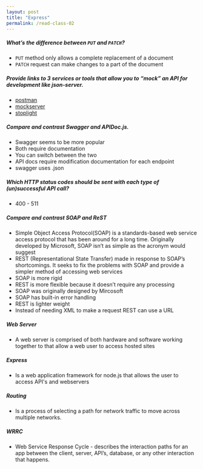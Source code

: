 ```yaml
---
layout: post
title: "Express"
permalink: /read-class-02
---
```


##### What’s the difference between `PUT` and `PATCH`?
  * `PUT` method only allows a complete replacement of a document
  * `PATCH` request can make changes to a part of the document 
 
##### Provide links to 3 services or tools that allow you to “mock” an API for development like json-server.
  * [postman](https://www.postman.com/)
  * [mockserver](https://www.mock-server.com/)
  * [stoplight](https://stoplight.io/mock-api-guide/basics/)
 
##### Compare and contrast Swagger and APIDoc.js.
  * Swagger seems to be more popular
  * Both require documentation
  * You can switch between the two
  * API docs require modification documentation for each endpoint
  * swagger uses .json
 
##### Which HTTP status codes should be sent with each type of (un)successful API call?
  * 400 - 511
 
##### Compare and contrast SOAP and ReST
  * Simple Object Access Protocol(SOAP) is a standards-based web service access protocol that has been around for a long time. Originally developed by Microsoft, SOAP isn’t as simple as the acronym would suggest
  * REST (Representational State Transfer) made in response to SOAP’s shortcomings. It seeks to fix the problems with SOAP and provide a simpler method of accessing web services
  * SOAP is more rigid
  * REST is more flexible because it doesn’t require any processing
  * SOAP was originally designed by Mircosoft
  * SOAP has built-in error handling
  * REST is lighter weight
  * Instead of needing XML to make a request REST can use a URL
 
##### Web Server
  * A web server is comprised of both hardware and software working together to that allow a web user to access hosted sites
 
##### Express
  * Is a web application framework for node.js that allows the user to access API's and webservers 
 
##### Routing
  * Is a process of selecting a path for network traffic to move across multiple networks.
 
##### WRRC
  * Web Service Response Cycle - describes the interaction paths for an app between the client, server, API’s, database, or any other interaction that happens.
 

